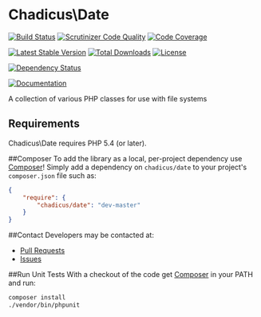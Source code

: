 # Chadicus\Date
[![Build Status](https://travis-ci.org/chadicus/date-php.svg?branch=master)](https://travis-ci.org/chadicus/date-php)
[![Scrutinizer Code Quality](http://img.shields.io/scrutinizer/g/chadicus/date-php.svg?style=flat)](https://scrutinizer-ci.com/g/chadicus/date-php/)
[![Code Coverage](http://img.shields.io/coveralls/chadicus/date-php.svg?style=flat)](https://coveralls.io/r/chadicus/date-php)

[![Latest Stable Version](http://img.shields.io/packagist/v/chadicus/date.svg?style=flat)](https://packagist.org/packages/chadicus/date)
[![Total Downloads](http://img.shields.io/packagist/dt/chadicus/date.svg?style=flat)](https://packagist.org/packages/chadicus/date)
[![License](http://img.shields.io/packagist/l/chadicus/date.svg?style=flat)](https://packagist.org/packages/chadicus/date)

[![Dependency Status](https://www.versioneye.com/user/projects/5606a7295a262f001e0001aa/badge.svg?style=flat)](https://www.versioneye.com/user/projects/5606a7295a262f001e0001aa)

[![Documentation](https://img.shields.io/badge/reference-phpdoc-blue.svg?style=flat)](http://pholiophp.org/chadicus/date)

A collection of various PHP classes for use with file systems

## Requirements

Chadicus\Date requires PHP 5.4 (or later).

##Composer
To add the library as a local, per-project dependency use [Composer](http://getcomposer.org)! Simply add a dependency on
`chadicus/date` to your project's `composer.json` file such as:

```json
{
    "require": {
        "chadicus/date": "dev-master"
    }
}
```
##Contact
Developers may be contacted at:

 * [Pull Requests](https://github.com/chadicus/date-php/pulls)
 * [Issues](https://github.com/chadicus/date-php/issues)

##Run Unit Tests
With a checkout of the code get [Composer](http://getcomposer.org) in your PATH and run:

```sh
composer install
./vendor/bin/phpunit
```
